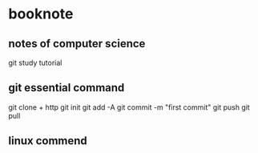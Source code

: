 # booknote
## notes of  computer science
git study tutorial 
## git essential command
git clone + http
git init 
git add -A
git commit -m "first commit"
git push
git pull
## linux commend



